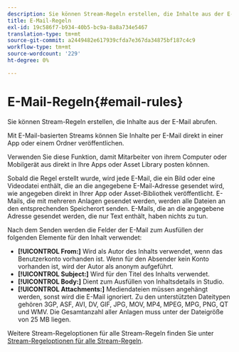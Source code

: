 ```yaml
---
description: Sie können Stream-Regeln erstellen, die Inhalte aus der E-Mail abrufen.
title: E-Mail-Regeln
exl-id: 19c586f7-b934-40b5-bc9a-8a8a734e5467
translation-type: tm+mt
source-git-commit: a2449482e617939cfda7e367da34875bf187c4c9
workflow-type: tm+mt
source-wordcount: '229'
ht-degree: 0%

---
```


# E-Mail-Regeln{#email-rules}

Sie können Stream-Regeln erstellen, die Inhalte aus der E-Mail abrufen.

Mit E-Mail-basierten Streams können Sie Inhalte per E-Mail direkt in einer App oder einem Ordner veröffentlichen.

Verwenden Sie diese Funktion, damit Mitarbeiter von ihrem Computer oder Mobilgerät aus direkt in Ihre Apps oder Asset Library posten können.

Sobald die Regel erstellt wurde, wird jede E-Mail, die ein Bild oder eine Videodatei enthält, die an die angegebene E-Mail-Adresse gesendet wird, wie angegeben direkt in Ihrer App oder Asset-Bibliothek veröffentlicht. E-Mails, die mit mehreren Anlagen gesendet werden, werden alle Dateien an den entsprechenden Speicherort senden. E-Mails, die an die angegebene Adresse gesendet werden, die nur Text enthält, haben nichts zu tun.

Nach dem Senden werden die Felder der E-Mail zum Ausfüllen der folgenden Elemente für den Inhalt verwendet:

* **[!UICONTROL From:]** Wird als Autor des Inhalts verwendet, wenn das Benutzerkonto vorhanden ist. Wenn für den Absender kein Konto vorhanden ist, wird der Autor als anonym aufgeführt.
* **[!UICONTROL Subject:]** Wird für den Titel des Inhalts verwendet.
* **[!UICONTROL Body:]** Dient zum Ausfüllen von Inhaltsdetails in Studio.
* **[!UICONTROL Attachments:]** Mediendateien müssen angehängt werden, sonst wird die E-Mail ignoriert. Zu den unterstützten Dateitypen gehören 3GP, ASF, AVI, DV, GIF, JPG, MOV, MP4, MPEG, MPG, PNG, QT und WMV. Die Gesamtanzahl aller Anlagen muss unter der Dateigröße von 25 MB liegen.

Weitere Stream-Regeloptionen für alle Stream-Regeln finden Sie unter [Stream-Regeloptionen für alle Stream-Regeln](../c-streams/c-stream-rule-options-for-all-stream-rules.md#c_stream_rule_options_for_all_stream_rules).

